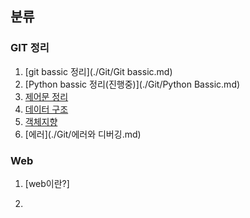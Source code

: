 ## 분류

### GIT 정리

1. [git bassic 정리](./Git/Git bassic.md)
2. [Python bassic 정리(진행중)](./Git/Python Bassic.md)
3. [제어문 정리](./Git/제어문.md)
4. [데이터 구조](./Git/데이터구조.md)
5. [객체지향](./Git/객체지향_OOP.md)
6. [에러](./Git/에러와 디버깅.md)

### Web

1. [web이란?]

2. 